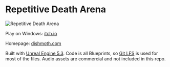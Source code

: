 # Repetitive Death Arena

![Repetitive Death Arena](Screenshots/Image_630x500.png)

Play on Windows: [itch.io](https://dishmoth.itch.io/repetitive-death-arena)

Homepage: [dishmoth.com](http://dishmoth.com/games/)

Built with [Unreal Engine 5.3](https://www.unrealengine.com/). Code is all Blueprints, so [Git LFS](https://git-lfs.github.com/) is used for most of the files. Audio assets are commercial and not included in this repo.
